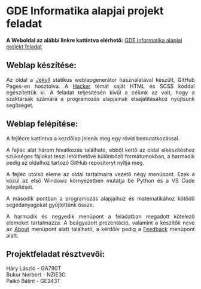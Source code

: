 # GDE Informatika alapjai projekt feladat 

**A Weboldal az alábbi linkre kattintva elérhető:**
[GDE Informatika alapjai projekt feladat](https://l-hary.github.io/GDE-Informatika-alapjai-projekt/)

## Weblap készítése: 
<p align="justify"> 
Az oldal a <a href=https://jekyllrb.com/>Jekyll</a> statikus weblapgenerátor használatával készült, GitHub Pages-en hosztolva. A <a href=https://github.com/pages-themes/hacker>Hacker</a> témát saját HTML és SCSS kóddal egészítettük ki. A feladat teljesítésén kívül a célunk az volt, hogy a szaktársak számára a programozás alapjainak elsajátításához nyújtsunk segítséget. 
</p>

## Weblap felépítése:

<p align="justify"> 
A fejlécre kattintva a  kezdőlap jelenik meg egy rövid bemutatkozással. 
</p>
<p align="justify"> 
A fejléc alat három hivatkozás található, ebből kettő az oldal elkészítéshez szükséges fájlokat teszi letölthetővé különböző formátumokban, a harmadik pedig az oldalhoz tartozó GitHub repositoryt nyitja meg.
</p>
<p align="justify"> 
A fejléc utolsó eleme az oldal tartalmaira vezető négy menüpont. Ezek a közül az első Windows környezetben mutatja be Python és a VS Code telepítését. 
</p>
<p align="justify"> 
A második pontban a programozás alapjaihoz és matematikához kötődő segédanyagokat gyűjtöttünk össze. 
</p>
<p align="justify"> 
A harmadik és negyedik menüpont a feladatban megadott kötelező elemeket tartalmazza. A beágyazott prezentáció, valamint a készítők neve az <a href=https://l-hary.github.io/GDE-Informatika-alapjai-projekt/about/>About</a> menüpont alatt található, a kérdőív pedig a <a href=https://l-hary.github.io/GDE-Informatika-alapjai-projekt/survey/>Feedback</a> menüpont alatt. 
</p>

## Projektfeladat résztvevői:

Háry László - GA790T  
Bukur Norbert - NZIE3G  
Palkó Bálint - GE243T  